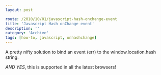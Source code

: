 ```yaml
---
layout: post

route: /2010/10/01/javascript-hash-onchange-event
title: 'Javascript Hash onChange event'
description: ''
category: 'Archive'
tags: [how-to, javascript, onhashchange]
---
```


A pretty nifty solution to bind an event (err) to the window.location.hash
string.

<script src="https://gist.github.com/phun-ky/0c74e3b840eb91f840f0.js"></script>

_AND YES_, this is supported in all the latest browsers!
